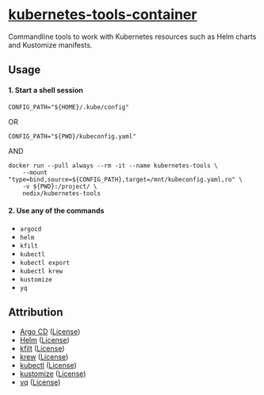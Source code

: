 # [kubernetes-tools-container](https://github.com/nedix/kubernetes-tools-container)

Commandline tools to work with Kubernetes resources such as Helm charts and Kustomize manifests.

## Usage

#### 1. Start a shell session

```shell
CONFIG_PATH="${HOME}/.kube/config"
```

OR

```shell
CONFIG_PATH="${PWD}/kubeconfig.yaml"
```

AND

```shell
docker run --pull always --rm -it --name kubernetes-tools \
    --mount "type=bind,source=${CONFIG_PATH},target=/mnt/kubeconfig.yaml,ro" \
    -v ${PWD}:/project/ \
    nedix/kubernetes-tools
```

#### 2. Use any of the commands

- `argocd`
- `helm`
- `kfilt`
- `kubectl`
- `kubectl export`
- `kubectl krew`
- `kustomize`
- `yq`

## Attribution

- [Argo CD] ([License](https://raw.githubusercontent.com/argoproj/argo-cd/master/LICENSE))
- [Helm] ([License](https://raw.githubusercontent.com/helm/helm/main/LICENSE))
- [kfilt] ([License](https://raw.githubusercontent.com/ryane/kfilt/main/LICENSE))
- [krew] ([License](https://raw.githubusercontent.com/kubernetes-sigs/krew/master/LICENSE))
- [kubectl] ([License](https://raw.githubusercontent.com/kubernetes/kubectl/master/LICENSE))
- [kustomize] ([License](https://raw.githubusercontent.com/kubernetes-sigs/kustomize/master/LICENSE))
- [yq] ([License](https://raw.githubusercontent.com/mikefarah/yq/master/LICENSE))

[Argo CD]: https://github.com/argoproj/argo-cd
[Helm]: https://github.com/helm/helm
[kfilt]: https://github.com/ryane/kfilt
[krew]: https://github.com/kubernetes-sigs/krew
[kubectl]: https://github.com/kubernetes/kubectl
[kustomize]: https://github.com/kubernetes-sigs/kustomize
[yq]: https://github.com/mikefarah/yq
